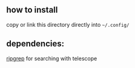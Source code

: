 ## how to install
copy or link this directory directly into `~/.config/`

## dependencies:
[ripgrep](https://github.com/BurntSushi/ripgrep) for searching with telescope
